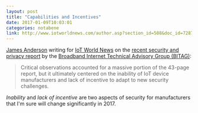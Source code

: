 ```yaml
---
layout: post
title: "Capabilities and Incentives"
date: 2017-01-09T10:03:01
categories: notabene
link: http://www.iotworldnews.com/author.asp?section_id=508&doc_id=728734&
---
```


[James Anderson][ln1] writing for [IoT World News][ln2] on the [recent security and privacy report][ln3] by the [Broadband Internet Technical Advisory Group (BITAG)][ln4]:

> Critical observations accounted for a massive portion of the 43-page report, but it ultimately centered on the inability of IoT device manufacturers and lack of incentive to adapt to new security challenges.

*Inability* and *lack of incentive* are two aspects of security for manufacturers that I'm sure will change significantly in 2017.

[ln1]: https://twitter.com/jamesandersoncp
[ln2]: http://www.iotworldnews.com/
[ln3]: http://www.bitag.org/documents/BITAG_Report_-_Internet_of_Things_(IoT)_Security_and_Privacy_Recommendations.pdf
[ln4]: https://www.bitag.org/

